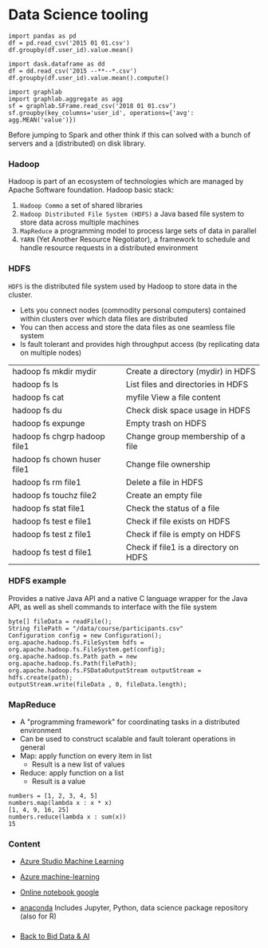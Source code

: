 # Data Science tooling


```
import pandas as pd 
df = pd.read_csv('2015 01 01.csv') 
df.groupby(df.user_id).value.mean()

import dask.dataframe as dd
df = dd.read_csv('2015 --**--*.csv')
df.groupby(df.user_id).value.mean().compute()

import graphlab
import graphlab.aggregate as agg
sf = graphlab.SFrame.read_csv('2018 01 01.csv’)
sf.groupby(key_columns='user_id', operations={'avg': agg.MEAN('value')})
```

Before jumping to Spark and other think if this can solved with a bunch of servers and a (distributed) on disk library.


### Hadoop 
Hadoop is part of an ecosystem of technologies which are managed by Apache Software foundation.
Hadoop basic stack: 
1. `Hadoop Commo` a set of shared libraries
2. `Hadoop Distributed File System (HDFS)` a Java based file system to store data across multiple machines
3. `MapReduce` a programming model to process large sets of data in parallel
4. `YARN` (Yet Another Resource Negotiator), a framework to schedule and handle resource requests in a distributed environment


### HDFS
`HDFS` is the distributed file system used by Hadoop to store data in the cluster.
- Lets you connect nodes (commodity personal computers) contained within clusters over which data files are distributed
- You can then access and store the data files as one seamless file system
- Is fault tolerant and provides high throughput access (by replicating data on multiple nodes)

| | |
|---|---|
|hadoop fs mkdir mydir | Create a directory (mydir) in HDFS|
|hadoop fs ls |List files and directories in HDFS|
|hadoop fs cat |myfile View a file content|
|hadoop fs du |Check disk space usage in HDFS|
|hadoop fs expunge |Empty trash on HDFS|
|hadoop fs chgrp hadoop file1 |Change group membership of a file|
|hadoop fs chown huser file1 |Change file ownership|
|hadoop fs rm file1 |Delete a file in HDFS|
|hadoop fs touchz file2 |Create an empty file|
|hadoop fs stat file1 |Check the status of a file|
|hadoop fs test e file1 |Check if file exists on HDFS|
|hadoop fs test z file1 |Check if file is empty on HDFS|
|hadoop fs test d file1 |Check if file1 is a directory on HDFS|

### HDFS example
Provides a native Java API and a native C language wrapper for the Java API, as well as shell commands to interface with the file system

```
byte[] fileData = readFile();
String filePath = "/data/course/participants.csv"
Configuration config = new Configuration();
org.apache.hadoop.fs.FileSystem hdfs = org.apache.hadoop.fs.FileSystem.get(config);
org.apache.hadoop.fs.Path path = new org.apache.hadoop.fs.Path(filePath);
org.apache.hadoop.fs.FSDataOutputStream outputStream = hdfs.create(path);
outputStream.write(fileData , 0, fileData.length);
```

### MapReduce

- A "programming framework" for coordinating tasks in a distributed environment
- Can be used to construct scalable and fault tolerant operations in general
- Map: apply function on every item in list
  - Result is a new list of values
- Reduce: apply function on a list
  - Result is a value

```
numbers = [1, 2, 3, 4, 5]
numbers.map(lambda x : x * x)
[1, 4, 9, 16, 25]
numbers.reduce(lambda x : sum(x))
15
```

### Content 

- [Azure Studio Machine Learning](https://studio.azureml.net)
- [Azure machine-learning](https://docs.microsoft.com/en-us/azure/machine-learning/)
- [Online notebook google](https://colab.research.google.com/)

- [anaconda](https://www.anaconda.com/products/individual) Includes Jupyter, Python, data science package repository (also for R)

###
- [Back to Bid Data & AI](https://github.com/ermalaliraj/bigdata_and_ai)